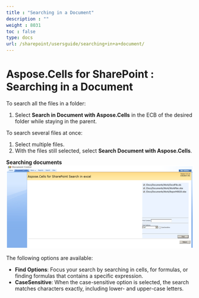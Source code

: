 ```yaml
---
title : "Searching in a Document" 
description : "" 
weight : 8031 
toc : false
type: docs
url: /sharepoint/usersguide/searching+in+a+document/
---
```


# Aspose.Cells for SharePoint : Searching in a Document


To search all the files in a folder:

1.  Select **Search in Document with Aspose.Cells** in the ECB of the desired folder while staying in the parent.

To search several files at once:

1.  Select multiple files.
2.  With the files still selected, select **Search Document with Aspose.Cells**.

**Searching documents**  
![image](6488137.png)

The following options are available:

*   **Find Options**: Focus your search by searching in cells, for formulas, or finding formulas that contains a specific expression.
*   **CaseSensitive**: When the case-sensitive option is selected, the search matches characters exactly, including lower- and upper-case letters.

